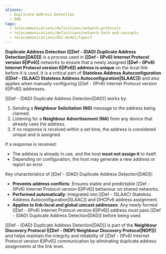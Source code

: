 ```yaml
---
aliases:
  - Duplicate Address Detection
  - DAD
tags:
  - telecommunications/definitions/network-protocols
  - telecommunications/definitions/network-tech-and-concepts
  - telecommunications/OSI-model/layer3
---
```


**Duplicate Address Detection ([[Def - (DAD) Duplicate Address Detection|DAD]])** is a process used in **[[Def - (IPv6) Internet Protocol version 6|IPv6]]** networks to ensure that a newly assigned **[[Def - (IPv6) Internet Protocol version 6|IPv6]] address is unique** on the local link before it is used. It is a critical part of **Stateless Address Autoconfiguration ([[Def - (SLAAC) Stateless Address Autoconfiguration|SLAAC]])** and also applies when manually configuring [[Def - (IPv6) Internet Protocol version 6|IPv6]] addresses.

[[Def - (DAD) Duplicate Address Detection|DAD]] works by:
1. Sending a **Neighbour Solicitation (NS)** message to the address being claimed.
2. Listening for a **Neighbour Advertisement (NA)** from any device that already uses the address.
3. If no response is received within a set time, the address is considered unique and is assigned.

If a response is received:
- The address is already in use, and the host **must not assign it** to itself.
- Depending on configuration, the host may generate a new address or report an error.

Key characteristics of [[Def - (DAD) Duplicate Address Detection|DAD]]:
- **Prevents address conflicts**: Ensures stable and predictable [[Def - (IPv6) Internet Protocol version 6|IPv6]] behaviour on shared networks.
- **Performed automatically**: Integrated into [[Def - (SLAAC) Stateless Address Autoconfiguration|SLAAC]] and DHCPv6 address assignment.
- **Applies to link-local and global unicast addresses**: Any newly formed [[Def - (IPv6) Internet Protocol version 6|IPv6]] address must pass [[Def - (DAD) Duplicate Address Detection|DAD]] before being used.

[[Def - (DAD) Duplicate Address Detection|DAD]] is part of the **Neighbour Discovery Protocol ([[Def - (NDP) Neighbour Discovery Protocol|NDP]])** and helps maintain the integrity and reliability of [[Def - (IPv6) Internet Protocol version 6|IPv6]] communication by eliminating duplicate address assignments at the link level.
